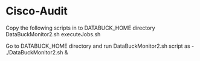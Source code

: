 # Cisco-Audit
Copy the following scripts in to DATABUCK_HOME directory
  DataBuckMonitor2.sh 
  executeJobs.sh
  
Go to DATABUCK_HOME directory and run DataBuckMonitor2.sh script as -
    ./DataBuckMonitor2.sh &

